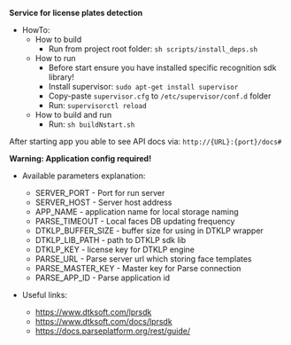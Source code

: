 **Service for license plates detection**

- HowTo:
    - How to build
        - Run from project root folder: `sh scripts/install_deps.sh`
    - How to run
        - Before start ensure you have installed specific recognition sdk library!
        - Install supervisor: `sudo apt-get install supervisor`
        - Copy-paste `supervisor.cfg` to `/etc/supervisor/conf.d` folder
        - Run: `supervisorctl reload`
    - How to build and run
        - Run: `sh buildNstart.sh`

After starting app you able to see API docs via: `http://{URL}:{port}/docs#`

**Warning: Application config required!**

- Available parameters explanation:
    - SERVER_PORT - Port for run server
    - SERVER_HOST - Server host address
    - APP_NAME - application name for local storage naming
    - PARSE_TIMEOUT - Local faces DB updating frequency
    - DTKLP_BUFFER_SIZE - buffer size for using in DTKLP wrapper
    - DTKLP_LIB_PATH - path to DTKLP sdk lib
    - DTKLP_KEY - license key for DTKLP engine 
    - PARSE_URL - Parse server url which storing face templates
    - PARSE_MASTER_KEY - Master key for Parse connection
    - PARSE_APP_ID - Parse application id 

- Useful links:
    - https://www.dtksoft.com/lprsdk
    - https://www.dtksoft.com/docs/lprsdk
    - https://docs.parseplatform.org/rest/guide/
